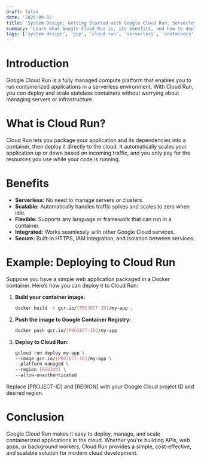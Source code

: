 ```yaml
---
draft: false
date: '2025-09-15'
title: 'System Design: Getting Started with Google Cloud Run: Serverless Containers Made Easy'
summary: 'Learn what Google Cloud Run is, its benefits, and how to deploy containerized applications with ease.'
tags: ['system design', 'gcp', 'cloud run', 'serverless', 'containers', 'devops']
---
```


# Introduction

Google Cloud Run is a fully managed compute platform that enables you to run containerized applications in a serverless environment. With Cloud Run, you can deploy and scale stateless containers without worrying about managing servers or infrastructure.

# What is Cloud Run?

Cloud Run lets you package your application and its dependencies into a container, then deploy it directly to the cloud. It automatically scales your application up or down based on incoming traffic, and you only pay for the resources you use while your code is running.

# Benefits

- **Serverless:** No need to manage servers or clusters.
- **Scalable:** Automatically handles traffic spikes and scales to zero when idle.
- **Flexible:** Supports any language or framework that can run in a container.
- **Integrated:** Works seamlessly with other Google Cloud services.
- **Secure:** Built-in HTTPS, IAM integration, and isolation between services.

# Example: Deploying to Cloud Run

Suppose you have a simple web application packaged in a Docker container. Here’s how you can deploy it to Cloud Run:

1. **Build your container image:**

   ```sh
   docker build -t gcr.io/[PROJECT-ID]/my-app .
   ```

2. **Push the image to Google Container Registry:**

   ```sh
   docker push gcr.io/[PROJECT-ID]/my-app
   ```

3. **Deploy to Cloud Run:**

   ```sh
   gcloud run deploy my-app \
   --image gcr.io/[PROJECT-ID]/my-app \
   --platform managed \
   --region [REGION] \
   --allow-unauthenticated
   ```

Replace [PROJECT-ID] and [REGION] with your Google Cloud project ID and desired region.

# Conclusion

Google Cloud Run makes it easy to deploy, manage, and scale containerized applications in the cloud. Whether you're building APIs, web apps, or background workers, Cloud Run provides a simple, cost-effective, and scalable solution for modern cloud development.
